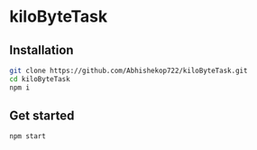 # kiloByteTask


## Installation

```bash
git clone https://github.com/Abhishekop722/kiloByteTask.git
cd kiloByteTask
npm i
```


## Get started

```bash
npm start
```
